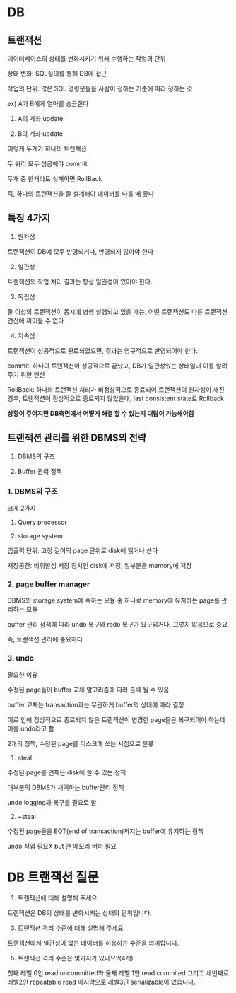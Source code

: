 # DB

## 트랜잭션
데이터베이스의 상태를 변화시키기 위해 수행하는 작업의 단위

상태 변화: SQL질의를 통해 DB에 접근

작업의 단위: 많은 SQL 명령문들을 사람이 정하는 기준에 따라 정하는 것

ex) A가 B에게 얼마를 송금한다

1. A의 계좌 update

2. B의 계좌 update

이렇게 두개가 하나의 트랜잭션

두 쿼리 모두 성공해야 commit

두개 중 한개라도 실패하면 RollBack

즉, 하나의 트랜잭션을 잘 설계해야 데이터를 다룰 때 좋다

## 특징 4가지

1. 원자성

트랜잭션이 DB에 모두 반영되거나, 반영되지 않아야 한다

2. 일관성

트랜잭션의 작업 처리 결과는 항상 일관성이 있어야 한다.

3. 독립성

둘 이상의 트랜잭션이 동시에 병행 실행되고 있을 때는, 어떤 트랜잭션도 다른 트랜잭션 연산에 끼어들 수 없다

4. 지속성

트랜잭션이 성공적으로 완료되었으면, 결과는 영구적으로 반영되어야 한다.

commit: 하나의 트랜잭션이 성공적으로 끝났고, DB가 일관성있는 상태일대 이를 알려주기 위한 연산

RollBack: 하나의 트랜잭션 처리가 비정상적으로 종료되어 트랜잭션의 원자성이 깨진 경우, 트랜잭션이 정상적으로 종료되지 않았을대, last consistent state로 Rollback

**상황이 주어지면 DB측면에서 어떻게 해결 할 수 있는지 대답이 가능해야함**

## 트랜잭션 관리를 위한 DBMS의 전략

1) DBMS의 구조

2) Buffer 관리 정책

### 1. DBMS의 구조
크게 2가지

1) Query processor

2) storage system

입출력 단위: 고정 길이의 page 단위로 disk에 읽거나 쓴다

저장공간: 비휘발성 저장 장치인 disk에 저장, 일부분을 memory에 저장

### 2. page buffer manager

DBMS의 storage system에 속하는 모듈 중 하나로 memory에 유지하는 page를 관리하는 모듈

buffer 관리 정책에 따라 undo 복구와 redo 복구가 요구되거나, 그렇지 않음으로 중요

즉, 트랜잭션 관리에 중요하다

### 3. undo

필요한 이유

수정된 page들이 buffer 교체 알고리즘에 따라 출력 될 수 있음

buffer 교체는 transaction과는 무관하게 buffer의 상태에 따라 결정

이로 인해 정상적으로 종료되지 않은 트랜잭션이 변경한 page들은 복구되어야 하는데 이를 undo라고 함

2개의 정책, 수정된 page를 디스크에 쓰는 시점으로 분류

1) steal

수정된 page를 언제든 disk에 쓸 수 있는 정책

대부분의 DBMS가 채택하는 buffer관리 정책

undo logging과 복구를 필요로 함

2) ~steal

수정된 page들을 EOT(end of transaction)까지는 buffer에 유지하는 정책

undo 작업 필요X but 큰 메모리 버퍼 필요


# DB 트랜잭션 질문
1. 트랜잭션에 대해 설명해 주세요

트랜잭션은 DB의 상태를 변화시키는 상태의 단위입니다.

3. 트랜잭션 격리 수준에 대해 설명해 주세요

트랜잭션에서 일관성이 없는 데이터를 허용하는 수준을 의미합니다.

5. 트랜잭션 격리 수준은 몇가지가 있나요?(4개)

첫째 레벨 0인 read uncommitted와 둘재 레벨 1인 read commited 그리고 세번째로 레벨2인 repeatable read 마지막으로 레벨3인 serializable이 있습니다.
